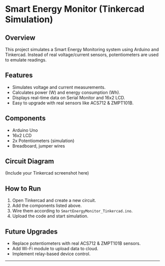 # Smart Energy Monitor (Tinkercad Simulation)

## Overview
This project simulates a Smart Energy Monitoring system using Arduino and Tinkercad.
Instead of real voltage/current sensors, potentiometers are used to emulate readings.

## Features
- Simulates voltage and current measurements.
- Calculates power (W) and energy consumption (Wh).
- Displays real-time data on Serial Monitor and 16x2 LCD.
- Easy to upgrade with real sensors like ACS712 & ZMPT101B.

## Components
- Arduino Uno
- 16x2 LCD
- 2x Potentiometers (simulation)
- Breadboard, jumper wires

## Circuit Diagram
(Include your Tinkercad screenshot here)

## How to Run
1. Open Tinkercad and create a new circuit.
2. Add the components listed above.
3. Wire them according to `SmartEnergyMonitor_Tinkercad.ino`.
4. Upload the code and start simulation.

## Future Upgrades
- Replace potentiometers with real ACS712 & ZMPT101B sensors.
- Add Wi-Fi module to upload data to cloud.
- Implement relay-based device control.

---
